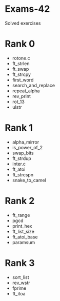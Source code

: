 # Exams-42
Solved exercises

# Rank 0
- rotone.c
- ft_strlen
- ft_swap
- ft_strcpy
- first_word
- search_and_replace
- repeat_alpha
- rev_print
- rot_13
- ulstr

# Rank 1
- alpha_mirror
- is_power_of_2
- swap_bits
- ft_strdup
- inter.c
- ft_atoi
- ft_strcspn
- snake_to_camel

# Rank 2
- ft_range
- pgcd
- print_hex
- ft_list_size
- ft_atoi_base
- paramsum

# Rank 3
- sort_list
- rev_wstr
- fprime
- ft_itoa
